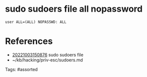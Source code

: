 # sudo sudoers file all nopassword
```
user ALL=(ALL) NOPASSWD: ALL
```

# References
- [20221003150876](/zet/20221003150876/) sudo sudoers file
- ~/kb/hacking/priv-esc/sudoers.md

Tags:
    #assorted

